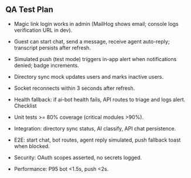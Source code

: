 ## QA Test Plan

- Magic link login works in admin (MailHog shows email; console logs verification URL in dev).
- Guest can start chat, send a message, receive agent auto-reply; transcript persists after refresh.
- Simulated push (test mode) triggers in-app alert when notifications denied; badge increments.
- Directory sync mock updates users and marks inactive users.
- Socket reconnects within 3 seconds after refresh.
- Health fallback: if ai-bot health fails, API routes to triage and logs alert.
Checklist

- Unit tests >= 80% coverage (critical modules >90%).
- Integration: directory sync status, AI classify, API chat persistence.
- E2E: start chat, bot routes, agent reply simulated, push fallback toast when blocked.
- Security: OAuth scopes asserted, no secrets logged.
- Performance: P95 bot <1.5s, push <2s.


